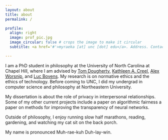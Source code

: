 ```yaml
---
layout: about
title: about
permalink: /

profile:
  align: right
  image: prof_pic.jpg
  image_circular: false # crops the image to make it circular
  subtitle: <a href='#'>myraeka [at] unc [dot] edu</a>. Address. Contacts. Motto. Etc.

---
```


I am a PhD student in philosophy at the University of North Carolina at Chapel Hill, where I am advised by [Tom Dougherty](https://sites.google.com/site/tomdoughertyphilosophy/), [Kathleen A. Creel](https://kathleenacreel.com/), [Alex Worsnip](https://www.alexworsnip.com/), and [Luc Bovens](https://philosophy.unc.edu/people/luc-bovens/). My research is on normative ethics and the ethics of technology. Before coming to UNC, I did my undergrad in computer science and philosophy at Northeastern University. 

My dissertation is about the role of privacy in interpersonal relationships. Some of my other current projects include a paper on algorithmic fairness a paper on methods for improving the transparency of neural networks.

Outside of philosophy, I enjoy running slow half marathons, reading, gardening, and watching my cat sit on the back porch.

My name is pronounced Muh-rae-kuh Duh-lay-win. 
